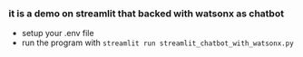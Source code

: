 ### it is a demo on streamlit that backed with watsonx as chatbot

- setup your .env file
- run the program with `streamlit run streamlit_chatbot_with_watsonx.py`